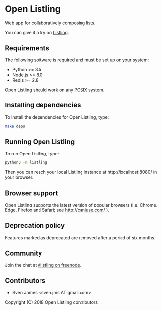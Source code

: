 # Open Listling

Web app for collaboratively composing lists.

You can give it a try on [Listling](https://listling.org/).

## Requirements

The following software is required and must be set up on your system:

* Python >= 3.5
* Node.js >= 8.0
* Redis >= 2.8

Open Listling should work on any [POSIX](https://en.wikipedia.org/wiki/POSIX) system.

## Installing dependencies

To install the dependencies for Open Listling, type:

```sh
make deps
```

## Running Open Listling

To run Open Listling, type:

```sh
python3 -m listling
```

Then you can reach your local Listling instance at http://localhost:8080/ in your browser.

## Browser support

Open Listling supports the latest version of popular browsers (i.e. Chrome, Edge, Firefox and
Safari; see http://caniuse.com/ ).

## Deprecation policy

Features marked as deprecated are removed after a period of six months.

## Community

Join the chat at
[#listling on freenode](https://webchat.freenode.net/?randomnick=1&channels=%23listling).

## Contributors

* Sven James &lt;sven.jms AT gmail.com>

Copyright (C) 2018 Open Listling contributors

